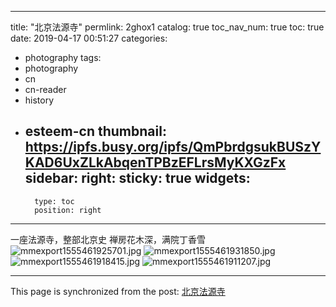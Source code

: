 
---
title: "北京法源寺"
permlink: 2ghox1
catalog: true
toc_nav_num: true
toc: true
date: 2019-04-17 00:51:27
categories:
- photography
tags:
- photography
- cn
- cn-reader
- history
- esteem-cn
thumbnail: https://ipfs.busy.org/ipfs/QmPbrdgsukBUSzYKAD6UxZLkAbqenTPBzEFLrsMyKXGzFx
sidebar:
    right:
        sticky: true
widgets:
    -
        type: toc
        position: right
---


一座法源寺，整部北京史
禅房花木深，满院丁香雪
![mmexport1555461925701.jpg](https://ipfs.busy.org/ipfs/QmPbrdgsukBUSzYKAD6UxZLkAbqenTPBzEFLrsMyKXGzFx)
![mmexport1555461931850.jpg](https://ipfs.busy.org/ipfs/QmXV3Vuv8bbJgU34AT543UMCvL8gq57XnM2nD7HZUqKYUn)
![mmexport1555461918415.jpg](https://ipfs.busy.org/ipfs/QmY9wC5HetUbY1bxYFjUC9CFH4v97wtcfs36x8uqoBCehX)
![mmexport1555461911207.jpg](https://ipfs.busy.org/ipfs/QmTg6819wAqYpbbrPfpLcpXAfxSPJFcyBaXGWpe6yMfwQK)




- - -

This page is synchronized from the post: [北京法源寺](https://steemit.com/@andrewma/2ghox1)
